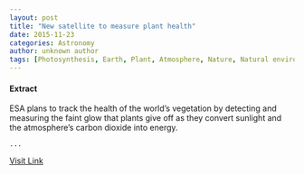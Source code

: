 ```yaml
---
layout: post
title: "New satellite to measure plant health"
date: 2015-11-23
categories: Astronomy
author: unknown author
tags: [Photosynthesis, Earth, Plant, Atmosphere, Nature, Natural environment, Earth sciences, Physical sciences]
---
```





#### Extract
>
								
		
ESA plans to track the health of the world’s vegetation by detecting and measuring the faint glow that plants give off as they convert sunlight and the atmosphere’s carbon dioxide into energy.

	...



[Visit Link](http://www.esa.int/Our_Activities/Observing_the_Earth/New_satellite_to_measure_plant_health)


